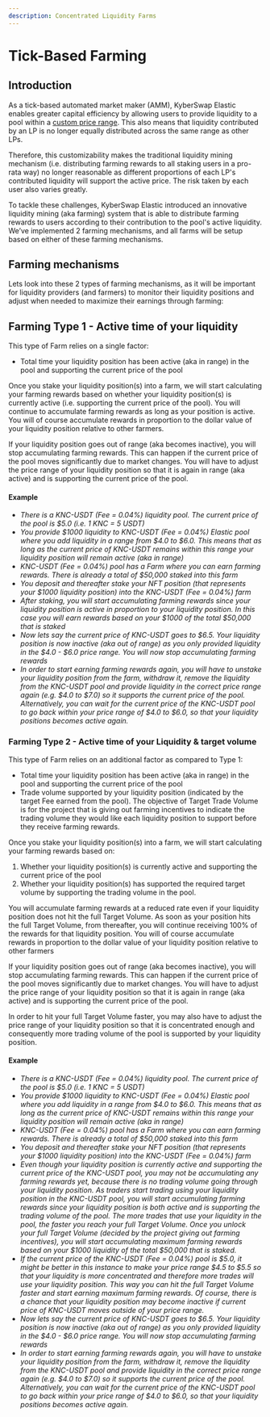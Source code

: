 ```yaml
---
description: Concentrated Liquidity Farms
---
```


# Tick-Based Farming

## Introduction

As a tick-based automated market maker (AMM), KyberSwap Elastic enables greater capital efficiency by allowing users to provide liquidity to a pool within a [custom price range](concentrated-liquidity.md). This also means that liquidity contributed by an LP is no longer equally distributed across the same range as other LPs.

Therefore, this customizability makes the traditional liquidity mining mechanism (i.e. distributing farming rewards to all staking users in a pro-rata way) no longer reasonable as different proportions of each LP's contributed liquidity will support the active price. The risk taken by each user also varies greatly.

To tackle these challenges, KyberSwap Elastic introduced an innovative liquidity mining (aka farming) system that is able to distribute farming rewards to users according to their contribution to the pool's active liquidity. We’ve implemented 2 farming mechanisms, and all farms will be setup based on either of these farming mechanisms.

## Farming mechanisms

Lets look into these 2 types of farming mechanisms, as it will be important for liquidity providers (and farmers) to monitor their liquidity positions and adjust when needed to maximize their earnings through farming:

## **Farming Type 1 - Active time** **of your liquidity**

This type of Farm relies on a single factor:

* Total time your liquidity position has been active (aka in range) in the pool and supporting the current price of the pool

Once you stake your liquidity position(s) into a farm, we will start calculating your farming rewards based on whether your liquidity position(s) is currently active (i.e. supporting the current price of the pool). You will continue to accumulate farming rewards as long as your position is active. You will of course accumulate rewards in proportion to the dollar value of your liquidity position relative to other farmers.

If your liquidity position goes out of range (aka becomes inactive), you will stop accumulating farming rewards. This can happen if the current price of the pool moves significantly due to market changes. You will have to adjust the price range of your liquidity position so that it is again in range (aka active) and is supporting the current price of the pool.

#### Example

* _There is a KNC-USDT (Fee = 0.04%) liquidity pool. The current price of the pool is $5.0 (i.e. 1 KNC = 5 USDT)_
* _You provide $1000 liquidity to KNC-USDT (Fee = 0.04%) Elastic pool where you add liquidity in a range from $4.0 to $6.0. This means that as long as the current price of KNC-USDT remains within this range your liquidity position will remain active (aka in range)_
* _KNC-USDT (Fee = 0.04%) pool has a Farm where you can earn farming rewards. There is already a total of $50,000 staked into this farm_
* _You deposit and thereafter stake your NFT position (that represents your $1000 liquidity position) into the KNC-USDT (Fee = 0.04%) farm_
* _After staking, you will start accumulating farming rewards since your liquidity position is active in proportion to your liquidity position. In this case you will earn rewards based on your $1000 of the total $50,000 that is staked_
* _Now lets say the current price of KNC-USDT goes to $6.5. Your liquidity position is now inactive (aka out of range) as you only provided liquidity in the $4.0 - $6.0 price range. You will now stop accumulating farming rewards_
* _In order to start earning farming rewards again, you will have to unstake your liquidity position from the farm, withdraw it, remove the liquidity from the KNC-USDT pool and provide liquidity in the correct price range again (e.g. $4.0 to $7.0) so it supports the current price of the pool. Alternatively, you can wait for the current price of the KNC-USDT pool to go back within your price range of $4.0 to $6.0, so that your liquidity positions becomes active again._

### **Farming Type 2 - Active time** **of your Liquidity & target volume**

This type of Farm relies on an additional factor as compared to Type 1:

* Total time your liquidity position has been active (aka in range) in the pool and supporting the current price of the pool
* Trade volume supported by your liquidity position (indicated by the target Fee earned from the pool). The objective of Target Trade Volume is for the project that is giving out farming incentives to indicate the trading volume they would like each liquidity position to support before they receive farming rewards.

Once you stake your liquidity position(s) into a farm, we will start calculating your farming rewards based on:

1. Whether your liquidity position(s) is currently active and supporting the current price of the pool
2. Whether your liquidity position(s) has supported the required target volume by supporting the trading volume in the pool.

You will accumulate farming rewards at a reduced rate even if your liquidity position does not hit the full Target Volume. As soon as your position hits the full Target Volume, from thereafter, you will continue receiving 100% of the rewards for that liquidity position. You will of course accumulate rewards in proportion to the dollar value of your liquidity position relative to other farmers

If your liquidity position goes out of range (aka becomes inactive), you will stop accumulating farming rewards. This can happen if the current price of the pool moves significantly due to market changes. You will have to adjust the price range of your liquidity position so that it is again in range (aka active) and is supporting the current price of the pool.

In order to hit your full Target Volume faster, you may also have to adjust the price range of your liquidity position so that it is concentrated enough and consequently more trading volume of the pool is supported by your liquidity position.

#### Example

* _There is a KNC-USDT (Fee = 0.04%) liquidity pool. The current price of the pool is $5.0 (i.e. 1 KNC = 5 USDT)_
* _You provide $1000 liquidity to KNC-USDT (Fee = 0.04%) Elastic pool where you add liquidity in a range from $4.0 to $6.0. This means that as long as the current price of KNC-USDT remains within this range your liquidity position will remain active (aka in range)_
* _KNC-USDT (Fee = 0.04%) pool has a Farm where you can earn farming rewards. There is already a total of $50,000 staked into this farm_
* _You deposit and thereafter stake your NFT position (that represents your $1000 liquidity position) into the KNC-USDT (Fee = 0.04%) farm_
* _Even though your liquidity position is currently active and supporting the current price of the KNC-USDT pool, you may not be accumulating any farming rewards yet, because there is no trading volume going through your liquidity position. As traders start trading using your liquidity position in the KNC-USDT pool, you will start accumulating farming rewards since your liquidity position is both active and is supporting the trading volume of the pool. The more trades that use your liquidity in the pool, the faster you reach your full Target Volume. Once you unlock your full Target Volume (decided by the project giving out farming incentives), you will start accumulating maximum farming rewards based on your $1000 liquidity of the total $50,000 that is staked._
* _If the current price of the KNC-USDT (Fee = 0.04%) pool is $5.0, it might be better in this instance to make your price range $4.5 to $5.5 so that your liquidity is more concentrated and therefore more trades will use your liquidity position. This way you can hit the full Target Volume faster and start earning maximum farming rewards. Of course, there is a chance that your liquidity position may become inactive if current price of KNC-USDT moves outside of your price range._
* _Now lets say the current price of KNC-USDT goes to $6.5. Your liquidity position is now inactive (aka out of range) as you only provided liquidity in the $4.0 - $6.0 price range. You will now stop accumulating farming rewards_
* _In order to start earning farming rewards again, you will have to unstake your liquidity position from the farm, withdraw it, remove the liquidity from the KNC-USDT pool and provide liquidity in the correct price range again (e.g. $4.0 to $7.0) so it supports the current price of the pool. Alternatively, you can wait for the current price of the KNC-USDT pool to go back within your price range of $4.0 to $6.0, so that your liquidity positions becomes active again._
